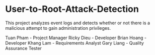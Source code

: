 # User-to-Root-Attack-Detection

This project analyzes event logs and detects whether or not there is a malicious attempt to gain administration privileges.

Tuan Pham - Project Manager
Ricky Dieu - Developer
Brian Hoang - Developer
Khang Lam - Requirements Analyst
Gary Liang - Quality Assurance Tester

